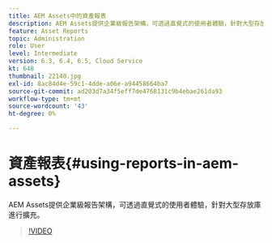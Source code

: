 ```yaml
---
title: AEM Assets中的資產報表
description: AEM Assets提供企業級報告架構，可透過直覺式的使用者體驗，針對大型存放庫進行擴充。
feature: Asset Reports
topic: Administration
role: User
level: Intermediate
version: 6.3, 6.4, 6.5, Cloud Service
kt: 648
thumbnail: 22140.jpg
exl-id: 8ac84d4e-59c1-4dde-a06e-a94458664ba7
source-git-commit: ad203d7a34f5eff7de4768131c9b4ebae261da93
workflow-type: tm+mt
source-wordcount: '43'
ht-degree: 0%

---
```


# 資產報表{#using-reports-in-aem-assets}

AEM Assets提供企業級報告架構，可透過直覺式的使用者體驗，針對大型存放庫進行擴充。

>[!VIDEO](https://video.tv.adobe.com/v/22140/?quality=12&learn=on)
